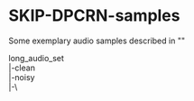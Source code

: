 # SKIP-DPCRN-samples
Some exemplary audio samples described in ""

long_audio_set\
|-clean\
|-noisy\
|-\
